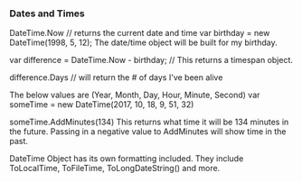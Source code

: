 ### Dates and Times

DateTime.Now // returns the current date and time
var birthday = new DateTime(1998, 5, 12);
The date/time object will be built for my birthday.

var difference = DateTime.Now - birthday; // This returns a timespan object.

difference.Days // will return the # of days I've been alive

The below values are (Year, Month, Day, Hour, Minute, Second)
var someTime = new DateTime(2017, 10, 18, 9, 51, 32)

someTime.AddMinutes(134)
This returns what time it will be 134 minutes in the future. Passing in a negative value to AddMinutes will show time in the past.

DateTime Object has its own formatting included. They include ToLocalTime, ToFileTime, ToLongDateString() and more.

